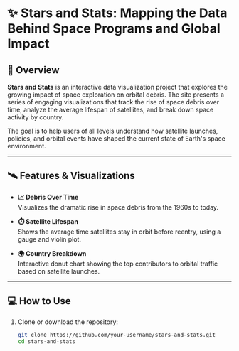 # ✨ Stars and Stats: Mapping the Data Behind Space Programs and Global Impact

## 🌌 Overview

**Stars and Stats** is an interactive data visualization project that explores the growing impact of space exploration on orbital debris. The site presents a series of engaging visualizations that track the rise of space debris over time, analyze the average lifespan of satellites, and break down space activity by country.

The goal is to help users of all levels understand how satellite launches, policies, and orbital events have shaped the current state of Earth's space environment.

---

## 🛰️ Features & Visualizations

- **📈 Debris Over Time**  
  Visualizes the dramatic rise in space debris from the 1960s to today.

- **⏱️ Satellite Lifespan**  
  Shows the average time satellites stay in orbit before reentry, using a gauge and violin plot.

- **🌍 Country Breakdown**  
  Interactive donut chart showing the top contributors to orbital traffic based on satellite launches.

---

## 💻 How to Use

1. Clone or download the repository:
   ```bash
   git clone https://github.com/your-username/stars-and-stats.git
   cd stars-and-stats





